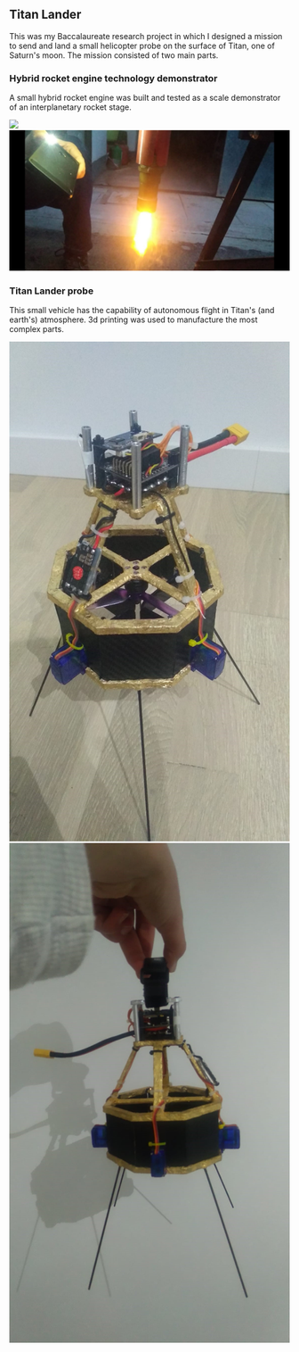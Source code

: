 ## Titan Lander

This was my Baccalaureate research project in which I designed a mission to send and land a small helicopter probe on the surface of Titan, one of Saturn's moon. The mission consisted of two main parts.

### Hybrid rocket engine technology demonstrator

A small hybrid rocket engine was built and tested as a scale demonstrator of an interplanetary rocket stage.

<img src="images/Render.npg"/>
<img src="images/fire_test.jpg"/>

### Titan Lander probe

This small vehicle has the capability of autonomous flight in Titan's (and earth's) atmosphere. 3d printing was used to manufacture the most complex parts.

<img src="images/Lander_Disassembled.jpg"/>
<img src="images/lander_profile.jpg"/>
